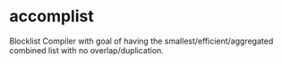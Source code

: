 # accomplist
Blocklist Compiler with goal of having the smallest/efficient/aggregated combined list with no overlap/duplication.
